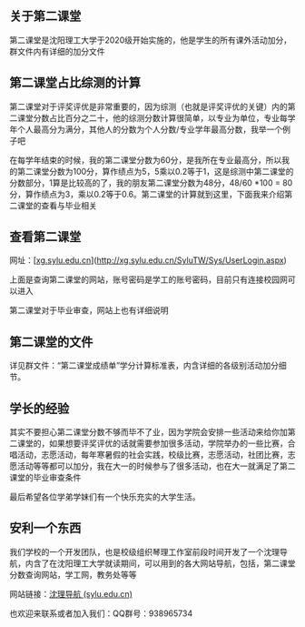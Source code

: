 ## 关于第二课堂

第二课堂是沈阳理工大学于2020级开始实施的，他是学生的所有课外活动加分，群文件内有详细的加分文件

## 第二课堂占比综测的计算

第二课堂对于评奖评优是非常重要的，因为综测（也就是评奖评优的关键）内的第二课堂分数占比百分之二十，他的综测分数计算很简单，以专业为单位，专业每学年个人最高分为满分，其他人的分数为个人分数/专业学年最高分数，我举一个例子吧

在每学年结束的时候，我的第二课堂分数为60分，是我所在专业最高分，所以我的第二课堂分数为100分，算作绩点为5，5乘以0.2等于1，这是综测中第二课堂的分数部分，1算是比较高的了，我的朋友第二课堂分数为48分，48/60 *100 = 80分，算作绩点为3，乘以0.2等于0.6。第二课堂的计算就到这里，下面我来介绍第二课堂的查看与毕业相关

## 查看第二课堂

网址：[[xg.sylu.edu.cn](http://xg.sylu.edu.cn/SyluTW/Sys/UserLogin.aspx)](http://xg.sylu.edu.cn/SyluTW/Sys/UserLogin.aspx)

上面是查询第二课堂的网站，账号密码是学工的账号密码，目前只有连接校园网可以进入

第二课堂对于毕业审查，网站上也有详细说明

## 第二课堂的文件

详见群文件：“第二课堂成绩单”学分计算标准表，内含详细的各级别活动加分细节。

## 学长的经验

其实不要担心第二课堂分数不够而毕不了业，因为学院会安排一些活动来给你加第二课堂的，如果想要评奖评优的话就需要参加很多活动，学院举办的一些比赛，合唱活动，志愿活动，每年寒暑假的社会实践，校级比赛，志愿活动，社团比赛，志愿活动等等都可以加分，我在大一的时候参与了很多活动，也在大一就满足了第二课堂的毕业审查条件

最后希望各位学弟学妹们有一个快乐充实的大学生活。

## 安利一个东西

我们学校的一个开发团队，也是校级组织琴理工作室前段时间开发了一个沈理导航，内含了在沈阳理工大学就读期间，可以用到的各大网站导航，包括，第二课堂分数查询网站，学工网，教务处等等

网站链接：[沈理导航 (sylu.edu.cn)](http://ql.sylu.edu.cn/tab/)

也欢迎来联系或者加入我们：QQ群号：938965734